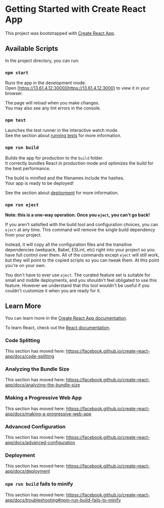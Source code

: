 # Getting Started with Create React App

This project was bootstrapped with [Create React App](httpss://github.com/facebook/create-react-app).

## Available Scripts

In the project directory, you can run:

### `npm start`

Runs the app in the development mode.\
Open [https://13.61.4.12:3000](https://13.61.4.12:3000) to view it in your browser.

The page will reload when you make changes.\
You may also see any lint errors in the console.

### `npm test`

Launches the test runner in the interactive watch mode.\
See the section about [running tests](httpss://facebook.github.io/create-react-app/docs/running-tests) for more information.

### `npm run build`

Builds the app for production to the `build` folder.\
It correctly bundles React in production mode and optimizes the build for the best performance.

The build is minified and the filenames include the hashes.\
Your app is ready to be deployed!

See the section about [deployment](httpss://facebook.github.io/create-react-app/docs/deployment) for more information.

### `npm run eject`

**Note: this is a one-way operation. Once you `eject`, you can't go back!**

If you aren't satisfied with the build tool and configuration choices, you can `eject` at any time. This command will remove the single build dependency from your project.

Instead, it will copy all the configuration files and the transitive dependencies (webpack, Babel, ESLint, etc) right into your project so you have full control over them. All of the commands except `eject` will still work, but they will point to the copied scripts so you can tweak them. At this point you're on your own.

You don't have to ever use `eject`. The curated feature set is suitable for small and middle deployments, and you shouldn't feel obligated to use this feature. However we understand that this tool wouldn't be useful if you couldn't customize it when you are ready for it.

## Learn More

You can learn more in the [Create React App documentation](httpss://facebook.github.io/create-react-app/docs/getting-started).

To learn React, check out the [React documentation](httpss://reactjs.org/).

### Code Splitting

This section has moved here: [httpss://facebook.github.io/create-react-app/docs/code-splitting](httpss://facebook.github.io/create-react-app/docs/code-splitting)

### Analyzing the Bundle Size

This section has moved here: [httpss://facebook.github.io/create-react-app/docs/analyzing-the-bundle-size](httpss://facebook.github.io/create-react-app/docs/analyzing-the-bundle-size)

### Making a Progressive Web App

This section has moved here: [httpss://facebook.github.io/create-react-app/docs/making-a-progressive-web-app](httpss://facebook.github.io/create-react-app/docs/making-a-progressive-web-app)

### Advanced Configuration

This section has moved here: [httpss://facebook.github.io/create-react-app/docs/advanced-configuration](httpss://facebook.github.io/create-react-app/docs/advanced-configuration)

### Deployment

This section has moved here: [httpss://facebook.github.io/create-react-app/docs/deployment](httpss://facebook.github.io/create-react-app/docs/deployment)

### `npm run build` fails to minify

This section has moved here: [httpss://facebook.github.io/create-react-app/docs/troubleshooting#npm-run-build-fails-to-minify](httpss://facebook.github.io/create-react-app/docs/troubleshooting#npm-run-build-fails-to-minify)

